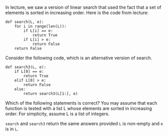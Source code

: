 In lecture, we saw a version of linear search that used the fact that a set of elements is sorted in increasing order. Here is the code from lecture:

```
def search(L, e):
    for i in range(len(L)):
        if L[i] == e:
            return True
        if L[i] > e:
            return False
    return False
```

Consider the following code, which is an alternative version of search.

```
def search3(L, e):
    if L[0] == e:
        return True
    elif L[0] > e:
        return False
    else:
        return search3(L[1:], e)
```

Which of the following statements is correct? You may assume that each function is tested with a list L whose elements are sorted in increasing order. For simplicity, assume L is a list of integers.

`search` and `search3` return the same answers provided `L` is non-empty and `e` is in `L`. 